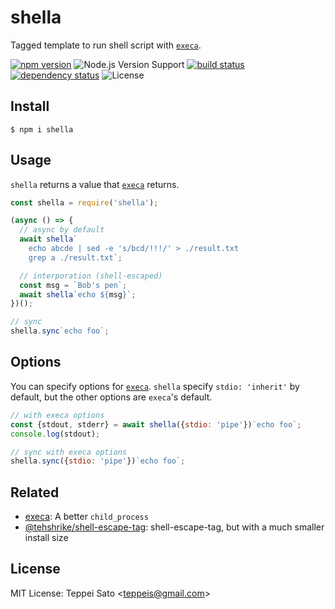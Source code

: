 # shella

Tagged template to run shell script with [`execa`](https://github.com/sindresorhus/execa).

[![npm version][npm-image]][npm-url]
![Node.js Version Support][node-version]
[![build status][circleci-image]][circleci-url]
[![dependency status][deps-image]][deps-url]
![License][license]

## Install

```console
$ npm i shella
```

## Usage

`shella` returns a value that [`execa`](https://github.com/sindresorhus/execa) returns.

```js
const shella = require('shella');

(async () => {
  // async by default
  await shella`
    echo abcde | sed -e 's/bcd/!!!/' > ./result.txt
    grep a ./result.txt`;

  // interporation (shell-escaped)
  const msg = `Bob's pen`;
  await shella`echo ${msg}`;
})();

// sync
shella.sync`echo foo`;
```

## Options

You can specify options for [`execa`](https://github.com/sindresorhus/execa).
`shella` specify `stdio: 'inherit'` by default, but the other options are `execa`'s default.

```js
// with execa options
const {stdout, stderr} = await shella({stdio: 'pipe'})`echo foo`;
console.log(stdout);

// sync with execa options
shella.sync({stdio: 'pipe'})`echo foo`;
```

## Related

- [execa](https://www.npmjs.com/package/execa): A better `child_process`
- [@tehshrike/shell\-escape\-tag](https://www.npmjs.com/package/@tehshrike/shell-escape-tag): shell-escape-tag, but with a much smaller install size

## License

MIT License: Teppei Sato &lt;teppeis@gmail.com&gt;

[npm-image]: https://img.shields.io/npm/v/shella.svg
[npm-url]: https://npmjs.com/package/shella
[npm-downloads-image]: https://img.shields.io/npm/dm/shella.svg
[deps-image]: https://img.shields.io/david/teppeis/shella.svg
[deps-url]: https://david-dm.org/teppeis/shella
[node-version]: https://img.shields.io/badge/Node.js%20support-v8,v10,v12-brightgreen.svg
[license]: https://img.shields.io/npm/l/shella.svg
[circleci-image]: https://circleci.com/gh/teppeis/shella.svg?style=shield
[circleci-url]: https://circleci.com/gh/teppeis/shella
